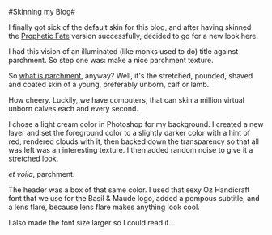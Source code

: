 #Skinning my Blog#

I finally got sick of the default skin for this blog, and after having skinned the [Prophetic Fate](http://fate.westkarana.com) version successfully, decided to go for a new look here.

I had this vision of an illuminated (like monks used to do) title against parchment. So step one was: make a nice parchment texture.

So [what is parchment](http://www.sca.org.au/scribe/articles/parchment.htm), anyway? Well, it's the stretched, pounded, shaved and coated skin of a young, preferably unborn, calf or lamb.

How cheery. Luckily, we have computers, that can skin a million virtual unborn calves each and every second.

I chose a light cream color in Photoshop for my background. I created a new layer and set the foreground color to a slightly darker color with a hint of red, rendered clouds with it, then backed down the transparency so that all was left was an interesting texture. I then added random noise to give it a stretched look.

*et voila*, parchment.

The header was a box of that same color. I used that sexy Oz Handicraft font that we use for the Basil & Maude logo, added a pompous subtitle, and a lens flare, because lens flare makes anything look cool.

I also made the font size larger so I could read it...
